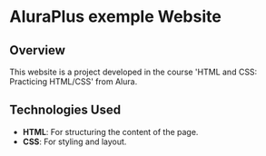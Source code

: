 # AluraPlus exemple Website

## Overview
This website is a project developed in the course 'HTML and CSS: Practicing HTML/CSS' from Alura.


## Technologies Used
- **HTML**: For structuring the content of the page.
- **CSS**: For styling and layout.

